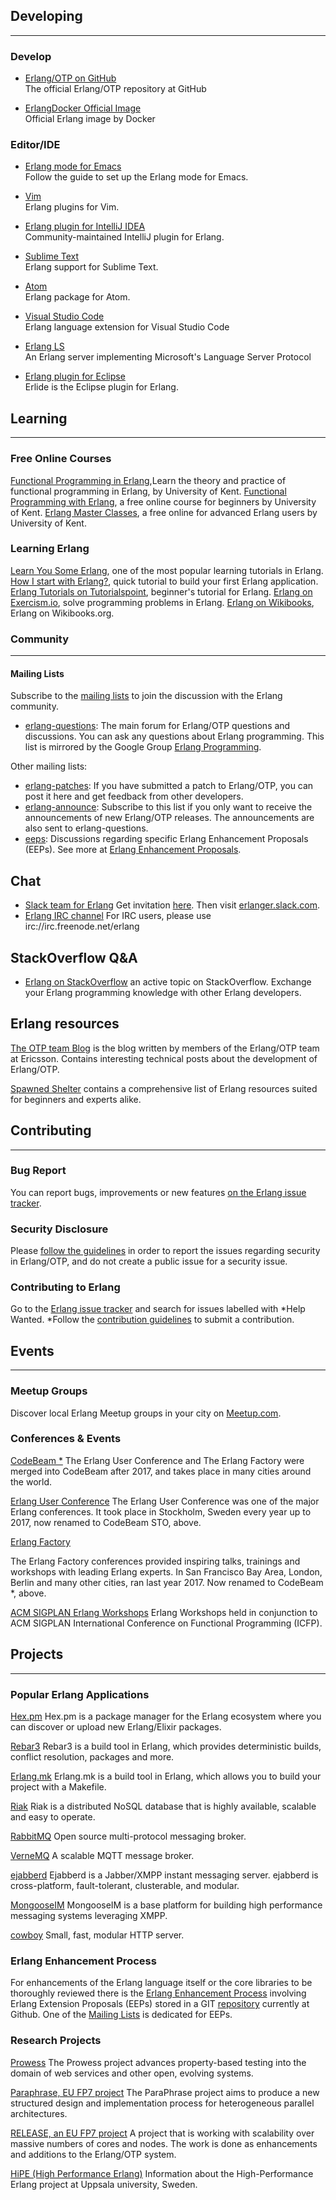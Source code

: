 ## Developing

****** 

### Develop

* [Erlang/OTP on GitHub](http://github.com/erlang/otp)  
  The official Erlang/OTP repository at GitHub

* [Erlang](https://store.docker.com/images/06fabd5a-6420-4209-a756-3d3355b3c672)[Docker Official Image](https://store.docker.com/images/06fabd5a-6420-4209-a756-3d3355b3c672)  
  Official Erlang image by Docker 

### Editor/IDE

* [Erlang mode for Emacs](//erlang.org/doc/apps/tools/erlang_mode_chapter.html)  
  Follow the guide to set up the Erlang mode for Emacs.

* [Vim](https://github.com/vim-erlang)  
  Erlang plugins for Vim.

* [Erlang plugin for IntelliJ IDEA](http://ignatov.github.io/intellij-erlang/)  
  Community-maintained IntelliJ plugin for Erlang.

* [Sublime Text](https://github.com/fjl/Sublime-Erlang)  
  Erlang support for Sublime Text.

* [Atom](https://atom.io/packages/language-erlang)  
  Erlang package for Atom.

* [Visual Studio Code](https://marketplace.visualstudio.com/items?itemName=pgourlain.erlang)  
  Erlang language extension for Visual Studio Code

* [Erlang LS](https://github.com/erlang-ls/erlang_ls#erlang_ls)  
  An Erlang server implementing Microsoft's Language Server Protocol

* [Erlang plugin for Eclipse](http://erlide.org/index.html)  
  Erlide is the Eclipse plugin for Erlang.

## Learning

****** 

### Free Online Courses

[Functional Programming in Erlang](https://www.futurelearn.com/courses/functional-programming-erlang),Learn the theory and practice of functional programming in Erlang, by University of Kent.
[Functional Programming with Erlang](https://www.youtube.com/playlist?list=PLlML6SMLMRgAooeL26mW502jCgWikqx_n), a free online course for beginners by University of Kent.
[Erlang Master Classes](https://www.youtube.com/playlist?list=PLlML6SMLMRgCaVx42utIleC2aerD504qj),
a free online for advanced Erlang users by University of Kent.

### Learning Erlang

[Learn You Some Erlang](http://learnyousomeerlang.com), one of the most popular learning tutorials in Erlang.
[How I start with Erlang?](http://howistart.org/posts/erlang/1), quick tutorial to build your first Erlang application.
[Erlang Tutorials on Tutorialspoint](https://www.tutorialspoint.com/erlang/index.htm), beginner's tutorial for Erlang.
[Erlang on Exercism.io​](http://www.exercism.io/languages/erlang/exercises), solve programming problems in Erlang.
[Erlang on Wikibooks](https://en.wikibooks.org/wiki/Erlang_Programming), Erlang on Wikibooks.org.
​
### Community

****** 

#### Mailing Lists

Subscribe to the [mailing lists](//erlang.org/mailman/listinfo/) to join the discussion with the Erlang community.

* [erlang-questions](//erlang.org/pipermail/erlang-questions/):
  The main forum for Erlang/OTP questions and discussions. You can ask any questions about Erlang programming. This list is mirrored by the Google Group [Erlang Programming](http://groups.google.com/group/erlang-programming).

Other mailing lists:

* [erlang-patches](//erlang.org/pipermail/erlang-patches/):
  If you have submitted a patch to Erlang/OTP, you can post it here and get feedback from other developers.
* [erlang-announce](//erlang.org/pipermail/erlang-announce/):
  Subscribe to this list if you only want to receive the announcements of new Erlang/OTP releases.
  The announcements are also sent to erlang-questions.
* [eeps](//erlang.org/pipermail/eeps/):
  Discussions regarding specific Erlang Enhancement Proposals (EEPs). See more at [Erlang Enhancement Proposals](//www.erlang.org/eep.html).​​

## Chat

* [Slack team for Erlang](https://erlef.org/slack-invite/erlanger)
  Get invitation [here](https://erlef.org/slack-invite/erlanger).
  Then visit [erlanger.slack.com](https://erlanger.slack.com).
* [Erlang IRC channel](irc://irc.freenode.net/erlang)
  For IRC users, please use irc://irc.freenode.net/erlang

## StackOverflow Q&A

* [Erlang on StackOverflow](http://stackoverflow.com/questions/tagged/erlang)
  an active topic on StackOverflow. Exchange your Erlang programming knowledge with other Erlang developers.

## Erlang resources

[The OTP team Blog](//blog.erlang.org) is the blog written by members of the Erlang/OTP team at Ericsson. Contains interesting technical posts about the development of Erlang/OTP.​

[Spawned Shelter](https://spawnedshelter.com) contains a comprehensive list of Erlang resources suited for beginners and experts alike.

## Contributing

****** 

### Bug Report

You can report bugs, improvements or new features [on the Erlang issue tracker](//bugs.erlang.org).

### Security Disclosure

Please [follow the guidelines](//www.erlang.org/news/111) in order to report the issues regarding security in Erlang/OTP, and do not create a public issue for a security issue.

### Contributing to Erlang

Go to the [Erlang issue tracker](//bugs.erlang.org) and search for issues labelled with *Help Wanted. *Follow the [contribution guidelines](https://github.com/erlang/otp/wiki/Contribution-Guidelines)
to submit a contribution.

## Events

****** 

### Meetup Groups

Discover local Erlang Meetup groups in your city on [Meetup.com](http://erlang-programming.meetup.com/).

### Conferences & Events

[CodeBeam *](http://www.codesync.global)
​The Erlang User Conference and The Erlang Factory were merged into CodeBeam after 2017, and takes place in many cities around the world.

[Erlang User Conference](http://www.erlang-factory.com/euc2017)
​The Erlang User Conference was one of the major Erlang conferences. It took place in Stockholm, Sweden
every year up to 2017, now renamed to CodeBeam STO, above.

[Erlang Factory](http://erlang-factory.com/)

The Erlang Factory conferences provided inspiring talks, trainings and workshops with leading Erlang
experts. In San Francisco Bay Area, London, Berlin and many other cities, ran last year 2017. Now
renamed to CodeBeam *, above.

[ACM SIGPLAN Erlang Workshops](//www.erlang.org/workshop)
Erlang Workshops held in conjunction to ACM SIGPLAN International Conference on Functional Programming
(ICFP).

## Projects

****** 

### Popular Erlang Applications

[Hex.pm](https://hex.pm)
Hex.pm is a package manager for the Erlang ecosystem where you can discover or upload new Erlang/Elixir packages. 

[Rebar3](https://www.rebar3.org/)
Rebar3 is a build tool in Erlang, which provides deterministic builds, conflict resolution, packages and more.

[Erlang.mk](http://erlang.mk)
Erlang.mk is a build tool in Erlang, which allows you to build your project with a Makefile.

[Riak](http://basho.com/products/#riak)
Riak is a distributed NoSQL database that is highly available, scalable and easy to
operate.

[RabbitMQ](http://www.rabbitmq.com/)
Open source multi-protocol messaging broker.

[VerneMQ](https://verne.mq/)
A scalable MQTT message broker.

[ejabberd](http://www.ejabberd.im/)
Ejabberd is a Jabber/XMPP instant messaging server. ejabberd is cross-platform, fault-tolerant, clusterable, and modular.

[MongooseIM](https://www.erlang-solutions.com/products/mongooseim-massively-scalable-ejabberd-platform)
MongooseIM is a base platform for building high performance messaging systems leveraging XMPP.

[cowboy](http://ninenines.eu/)
Small, fast, modular HTTP server.

### Erlang Enhancement Process
For enhancements of the Erlang language itself or the core libraries to be thoroughly reviewed there is the [Erlang Enhancement Process](//www.erlang.org/erlang-enhancement-proposals) involving Erlang Extension Proposals (EEPs) stored in a GIT [repository](http://www.github.com/erlang/eep) currently at Github. One of the [Mailing Lists](//www.erlang.org/community/mailinglists) is dedicated for EEPs.

### Research Projects

[Prowess](http://www.prowessproject.eu/project/)
The Prowess project advances property-based testing into the domain of web services and other open,
evolving systems.

[Paraphrase, EU FP7 project](http://paraphrase-ict.eu/)
The ParaPhrase project aims to produce a new structured design and implementation process for
heterogeneous parallel architectures.

[RELEASE, an EU FP7 project](http://www.release-project.eu/)
A project that is working with scalability over massive numbers of cores and nodes. The work is done
as enhancements and additions to the Erlang/OTP system.

[HiPE (High Performance Erlang)](http://www.it.uu.se/research/group/hipe)
Information about the High-Performance Erlang project at Uppsala university, Sweden.
